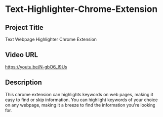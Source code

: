 # Text-Highlighter-Chrome-Extension

## Project Title
Text Webpage Highlighter Chrome Extension

## Video URL
https://youtu.be/N-gbO6_I9Us

## Description
This chrome extension can highlights keywords on web pages, making it easy to find or skip information. You can highlight keywords of your choice on any webpage, making it a breeze to find the information you're looking for. 
